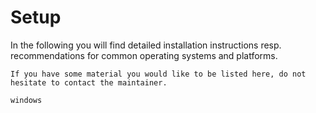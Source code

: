 # Setup

In the following you will find detailed installation instructions resp. recommendations for common operating systems and platforms.

```{note}
If you have some material you would like to be listed here, do not hesitate to contact the maintainer.
```

```{toctree}
windows
```
